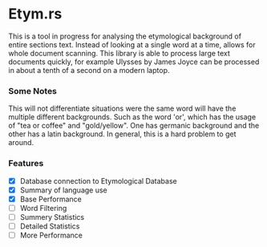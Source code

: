 # Etym.rs

This is a tool in progress for analysing the etymological background of entire sections text. Instead of looking at a single word at a time, allows for whole document scanning. This library is able to process large text documents quickly, for example Ulysses by James Joyce can be processed in about a tenth of a second on a modern laptop.

### Some Notes

This will not differentiate situations were the same word will have the multiple different backgrounds. Such as the word 'or', which has the usage of "tea or coffee" and "gold/yellow". One has germanic background and the other has a latin background. In general, this is a hard problem to get around.

### Features

 - [x] Database connection to Etymological Database
 - [x] Summary of language use
 - [x] Base Performance
 - [ ] Word Filtering
 - [ ] Summery Statistics 
 - [ ] Detailed Statistics
 - [ ] More Performance